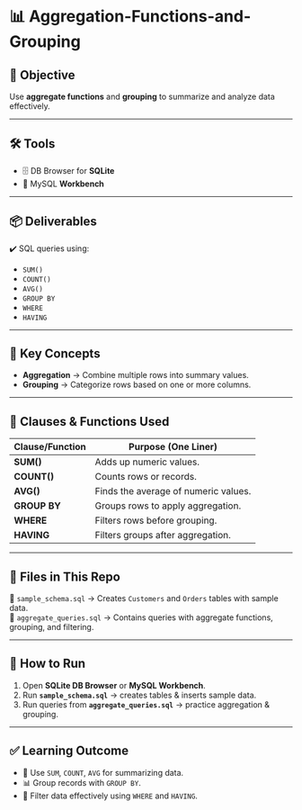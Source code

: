 # 📊 Aggregation-Functions-and-Grouping


## 🎯 Objective  
Use **aggregate functions** and **grouping** to summarize and analyze data effectively.

---

## 🛠 Tools  
- 🗄️ DB Browser for **SQLite**  
- 🐬 MySQL **Workbench**  

---

## 📦 Deliverables  
✔️ SQL queries using:  
- `SUM()`  
- `COUNT()`  
- `AVG()`  
- `GROUP BY`  
- `WHERE`  
- `HAVING`  

---

## 📘 Key Concepts  
- **Aggregation** → Combine multiple rows into summary values.  
- **Grouping** → Categorize rows based on one or more columns.  

---

## 📑 Clauses & Functions Used  

| Clause/Function | Purpose (One Liner) |
|-----------------|----------------------|
| **SUM()**       | Adds up numeric values. |
| **COUNT()**     | Counts rows or records. |
| **AVG()**       | Finds the average of numeric values. |
| **GROUP BY**    | Groups rows to apply aggregation. |
| **WHERE**       | Filters rows before grouping. |
| **HAVING**      | Filters groups after aggregation. |

---

## 📂 Files in This Repo  
📄 `sample_schema.sql` → Creates `Customers` and `Orders` tables with sample data.  
📄 `aggregate_queries.sql` → Contains queries with aggregate functions, grouping, and filtering.  

---

## 🚀 How to Run  

1. Open **SQLite DB Browser** or **MySQL Workbench**.  
2. Run **`sample_schema.sql`** → creates tables & inserts sample data.  
3. Run queries from **`aggregate_queries.sql`** → practice aggregation & grouping.  

---

## ✅ Learning Outcome  

- 🔢 Use `SUM`, `COUNT`, `AVG` for summarizing data.  
- 📊 Group records with `GROUP BY`.  
- 🎯 Filter data effectively using `WHERE` and `HAVING`.  

